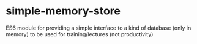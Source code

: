 # simple-memory-store
ES6 module for providing a simple interface to a kind of database (only in memory) to be used for training/lectures (not productivity)
